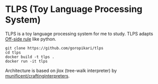 # TLPS (Toy Language Processing System)

TLPS is a toy language processing system for me to study.
TLPS adapts [Off-side rule](https://en.wikipedia.org/wiki/Off-side_rule) like python.



```
git clone https://github.com/goropikari/tlps
cd tlps
docker build -t tlps .
docker run -it tlps
```

Architecture is based on jlox (tree-walk interpreter) by [munificent/craftinginterpreters](https://github.com/munificent/craftinginterpreters).

